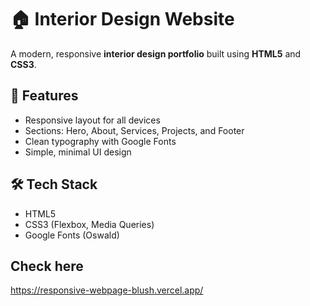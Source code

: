 # 🏠 Interior Design Website

A modern, responsive **interior design portfolio** built using **HTML5** and **CSS3**.

## 🚀 Features
- Responsive layout for all devices  
- Sections: Hero, About, Services, Projects, and Footer  
- Clean typography with Google Fonts  
- Simple, minimal UI design  

## 🛠️ Tech Stack
- HTML5  
- CSS3 (Flexbox, Media Queries)  
- Google Fonts (Oswald)

## Check here
https://responsive-webpage-blush.vercel.app/
